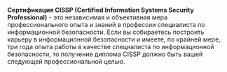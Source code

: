 **Сертификация CISSP (Certified Information Systems Security Professional)** - это независимая и объективная мера профессионального опыта и знаний в профессии специалиста по информационной безопасности. Если вы собираетесь построить карьеру в информационной безопасности и имеете, по крайней мере, три года опыта работы в качестве специалиста по информационной безопасности, то получение диплома CISSP должно быть вашей следующей профессиональной целью.
